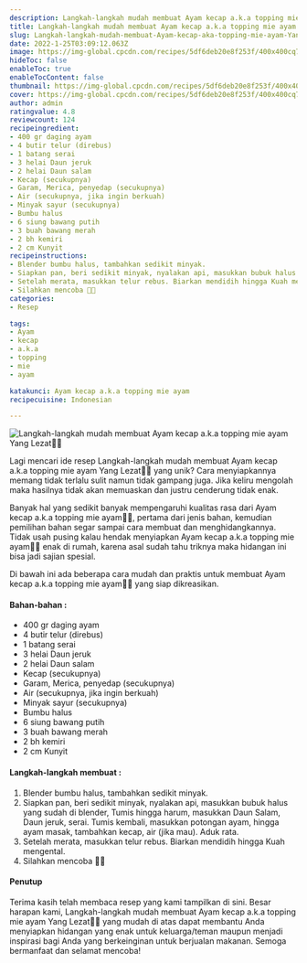 ```yaml
---
description: Langkah-langkah mudah membuat Ayam kecap a.k.a topping mie ayam Yang Lezat"
title: Langkah-langkah mudah membuat Ayam kecap a.k.a topping mie ayam Yang Lezat
slug: Langkah-langkah-mudah-membuat-Ayam-kecap-aka-topping-mie-ayam-Yang-Lezat
date: 2022-1-25T03:09:12.063Z
image: https://img-global.cpcdn.com/recipes/5df6deb20e8f253f/400x400cq70/photo.jpg
hideToc: false
enableToc: true
enableTocContent: false
thumbnail: https://img-global.cpcdn.com/recipes/5df6deb20e8f253f/400x400cq70/photo.jpg
cover: https://img-global.cpcdn.com/recipes/5df6deb20e8f253f/400x400cq70/photo.jpg
author: admin
ratingvalue: 4.8
reviewcount: 124
recipeingredient:
- 400 gr daging ayam
- 4 butir telur (direbus)
- 1 batang serai
- 3 helai Daun jeruk
- 2 helai Daun salam
- Kecap (secukupnya)
- Garam, Merica, penyedap (secukupnya)
- Air (secukupnya, jika ingin berkuah)
- Minyak sayur (secukupnya)
- Bumbu halus
- 6 siung bawang putih
- 3 buah bawang merah
- 2 bh kemiri
- 2 cm Kunyit
recipeinstructions:
- Blender bumbu halus, tambahkan sedikit minyak.
- Siapkan pan, beri sedikit minyak, nyalakan api, masukkan bubuk halus yang sudah di blender, Tumis hingga harum, masukkan Daun Salam, Daun jeruk, serai. Tumis kembali, masukkan potongan ayam, hingga ayam masak, tambahkan kecap, air (jika mau). Aduk rata.
- Setelah merata, masukkan telur rebus. Biarkan mendidih hingga Kuah mengental.
- Silahkan mencoba 🙏🏻
categories:
- Resep

tags:
- Ayam
- kecap
- a.k.a
- topping
- mie
- ayam

katakunci: Ayam kecap a.k.a topping mie ayam
recipecuisine: Indonesian

---
```


![Langkah-langkah mudah membuat Ayam kecap a.k.a topping mie ayam Yang Lezat👩‍🍳](https://img-global.cpcdn.com/recipes/5df6deb20e8f253f/400x400cq70/photo.jpg)

Lagi mencari ide resep Langkah-langkah mudah membuat Ayam kecap a.k.a topping mie ayam Yang Lezat👩‍🍳 yang unik? Cara menyiapkannya memang tidak terlalu sulit namun tidak gampang juga. Jika keliru mengolah maka hasilnya tidak akan memuaskan dan justru cenderung tidak enak.

Banyak hal yang sedikit banyak mempengaruhi kualitas rasa dari Ayam kecap a.k.a topping mie ayam👩‍🍳, pertama dari jenis bahan, kemudian pemilihan bahan segar sampai cara membuat dan menghidangkannya. Tidak usah pusing kalau hendak menyiapkan Ayam kecap a.k.a topping mie ayam👩‍🍳 enak di rumah, karena asal sudah tahu triknya maka hidangan ini bisa jadi sajian spesial.

Di bawah ini ada beberapa cara mudah dan praktis untuk membuat Ayam kecap a.k.a topping mie ayam👩‍🍳 yang siap dikreasikan.

<!--inarticleads1-->

#### Bahan-bahan :

- 400 gr daging ayam
- 4 butir telur (direbus)
- 1 batang serai
- 3 helai Daun jeruk
- 2 helai Daun salam
- Kecap (secukupnya)
- Garam, Merica, penyedap (secukupnya)
- Air (secukupnya, jika ingin berkuah)
- Minyak sayur (secukupnya)
- Bumbu halus
- 6 siung bawang putih
- 3 buah bawang merah
- 2 bh kemiri
- 2 cm Kunyit

<!--inarticleads2-->

#### Langkah-langkah membuat :

1. Blender bumbu halus, tambahkan sedikit minyak.
1. Siapkan pan, beri sedikit minyak, nyalakan api, masukkan bubuk halus yang sudah di blender, Tumis hingga harum, masukkan Daun Salam, Daun jeruk, serai. Tumis kembali, masukkan potongan ayam, hingga ayam masak, tambahkan kecap, air (jika mau). Aduk rata.
1. Setelah merata, masukkan telur rebus. Biarkan mendidih hingga Kuah mengental.
1. Silahkan mencoba 🙏🏻

#### Penutup

Terima kasih telah membaca resep yang kami tampilkan di sini. Besar harapan kami, Langkah-langkah mudah membuat Ayam kecap a.k.a topping mie ayam Yang Lezat👩‍🍳 yang mudah di atas dapat membantu Anda menyiapkan hidangan yang enak untuk keluarga/teman maupun menjadi inspirasi bagi Anda yang berkeinginan untuk berjualan makanan. Semoga bermanfaat dan selamat mencoba!
